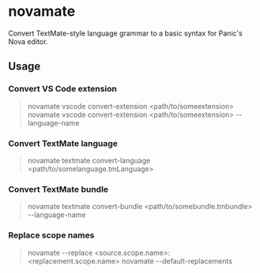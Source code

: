 # novamate

Convert TextMate-style language grammar to a basic syntax for Panic's Nova editor.

## Usage

### Convert VS Code extension

> novamate vscode convert-extension <path/to/someextension>
> novamate vscode convert-extension <path/to/someextension> --language-name <some language>

### Convert TextMate language

> novamate textmate convert-language <path/to/somelanguage.tmLanguage>

### Convert TextMate bundle

> novamate textmate convert-bundle <path/to/somebundle.tmbundle> --language-name <some language>

### Replace scope names

> novamate <some subcommand> --replace <source.scope.name>:<replacement.scope.name>
> novamate <some subcommand> --default-replacements
